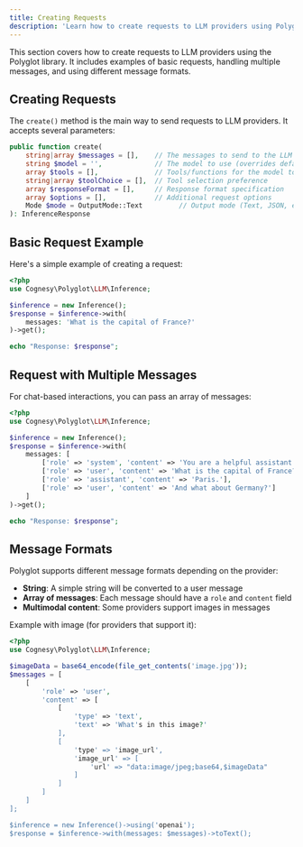 ```yaml
---
title: Creating Requests
description: 'Learn how to create requests to LLM providers using Polyglot.'
---
```


This section covers how to create requests to LLM providers using the Polyglot library. It includes examples of basic requests, handling multiple messages, and using different message formats.


## Creating Requests

The `create()` method is the main way to send requests to LLM providers. It accepts several parameters:

```php
public function create(
    string|array $messages = [],    // The messages to send to the LLM
    string $model = '',             // The model to use (overrides default)
    array $tools = [],              // Tools/functions for the model to use
    string|array $toolChoice = [],  // Tool selection preference
    array $responseFormat = [],     // Response format specification
    array $options = [],            // Additional request options
    Mode $mode = OutputMode::Text         // Output mode (Text, JSON, etc.)
): InferenceResponse
```



## Basic Request Example

Here's a simple example of creating a request:

```php
<?php
use Cognesy\Polyglot\LLM\Inference;

$inference = new Inference();
$response = $inference->with(
    messages: 'What is the capital of France?'
)->get();

echo "Response: $response";
```


## Request with Multiple Messages

For chat-based interactions, you can pass an array of messages:

```php
<?php
use Cognesy\Polyglot\LLM\Inference;

$inference = new Inference();
$response = $inference->with(
    messages: [
        ['role' => 'system', 'content' => 'You are a helpful assistant who provides concise answers.'],
        ['role' => 'user', 'content' => 'What is the capital of France?'],
        ['role' => 'assistant', 'content' => 'Paris.'],
        ['role' => 'user', 'content' => 'And what about Germany?']
    ]
)->get();

echo "Response: $response";
```


## Message Formats

Polyglot supports different message formats depending on the provider:

- **String**: A simple string will be converted to a user message
- **Array of messages**: Each message should have a `role` and `content` field
- **Multimodal content**: Some providers support images in messages

Example with image (for providers that support it):

```php
<?php
use Cognesy\Polyglot\LLM\Inference;

$imageData = base64_encode(file_get_contents('image.jpg'));
$messages = [
    [
        'role' => 'user',
        'content' => [
            [
                'type' => 'text',
                'text' => 'What's in this image?'
            ],
            [
                'type' => 'image_url',
                'image_url' => [
                    'url' => "data:image/jpeg;base64,$imageData"
                ]
            ]
        ]
    ]
];

$inference = new Inference()->using('openai');
$response = $inference->with(messages: $messages)->toText();
```
